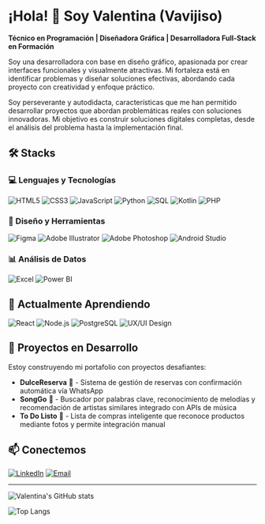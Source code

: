 # ¡Hola! 👋 Soy Valentina (Vavijiso)

**Técnico en Programación | Diseñadora Gráfica | Desarrolladora Full-Stack en Formación**

Soy una desarrolladora con base en diseño gráfico, apasionada por crear interfaces funcionales y visualmente atractivas. Mi fortaleza está en identificar problemas y diseñar soluciones efectivas, abordando cada proyecto con creatividad y enfoque práctico. 

Soy perseverante y autodidacta, características que me han permitido desarrollar proyectos que abordan problemáticas reales con soluciones innovadoras. Mi objetivo es construir soluciones digitales completas, desde el análisis del problema hasta la implementación final.

## 🛠️ Stacks

### 💻 Lenguajes y Tecnologías
![HTML5](https://img.shields.io/badge/HTML5-E34F26?style=for-the-badge&logo=html5&logoColor=white)
![CSS3](https://img.shields.io/badge/CSS3-1572B6?style=for-the-badge&logo=css3&logoColor=white)
![JavaScript](https://img.shields.io/badge/JavaScript-F7DF1E?style=for-the-badge&logo=javascript&logoColor=black)
![Python](https://img.shields.io/badge/Python-3776AB?style=for-the-badge&logo=python&logoColor=white)
![SQL](https://img.shields.io/badge/SQL-4479A1?style=for-the-badge&logo=postgresql&logoColor=white)
![Kotlin](https://img.shields.io/badge/Kotlin-0095D5?style=for-the-badge&logo=kotlin&logoColor=white)
![PHP](https://img.shields.io/badge/PHP-777BB4?style=for-the-badge&logo=php&logoColor=white)

### 🎨 Diseño y Herramientas
![Figma](https://img.shields.io/badge/Figma-F24E1E?style=for-the-badge&logo=figma&logoColor=white)
![Adobe Illustrator](https://img.shields.io/badge/Adobe%20Illustrator-FF9A00?style=for-the-badge&logo=adobeillustrator&logoColor=white)
![Adobe Photoshop](https://img.shields.io/badge/Adobe%20Photoshop-31A8FF?style=for-the-badge&logo=adobephotoshop&logoColor=white)
![Android Studio](https://img.shields.io/badge/Android_Studio-3DDC84?style=for-the-badge&logo=android-studio&logoColor=white)

### 📊 Análisis de Datos
![Excel](https://img.shields.io/badge/Microsoft_Excel-217346?style=for-the-badge&logo=microsoft-excel&logoColor=white)
![Power BI](https://img.shields.io/badge/PowerBI-F2C811?style=for-the-badge&logo=powerbi&logoColor=black)

## 🌱 Actualmente Aprendiendo
![React](https://img.shields.io/badge/React-20232A?style=for-the-badge&logo=react&logoColor=61DAFB)
![Node.js](https://img.shields.io/badge/Node.js-339933?style=for-the-badge&logo=nodedotjs&logoColor=white)
![PostgreSQL](https://img.shields.io/badge/PostgreSQL-4169E1?style=for-the-badge&logo=postgresql&logoColor=white)
![UX/UI Design](https://img.shields.io/badge/UX/UI_Design-FF6B6B?style=for-the-badge&logo=adobexd&logoColor=white)

## 🚀 Proyectos en Desarrollo

Estoy construyendo mi portafolio con proyectos desafiantes:

- **DulceReserva** 🍰 - Sistema de gestión de reservas con confirmación automática vía WhatsApp  
- **SongGo** 🎵 - Buscador por palabras clave, reconocimiento de melodías y recomendación de artistas similares integrado con APIs de música  
- **To Do Listo** 📝 - Lista de compras inteligente que reconoce productos mediante fotos y permite integración manual  


## 📫 Conectemos

[![LinkedIn](https://img.shields.io/badge/LinkedIn-0A66C2?style=for-the-badge&logo=linkedin&logoColor=white)](https://linkedin.com/in/vavijiso)
[![Email](https://img.shields.io/badge/Email-D14836?style=for-the-badge&logo=gmail&logoColor=white)](mailto:tu.vavijiso@ejemplo.com)

---

![Valentina's GitHub stats](https://github-readme-stats.vercel.app/api?username=vavijiso&show_icons=true&theme=radical)

![Top Langs](https://github-readme-stats.vercel.app/api/top-langs/?username=vavijiso&layout=compact&theme=radical)
